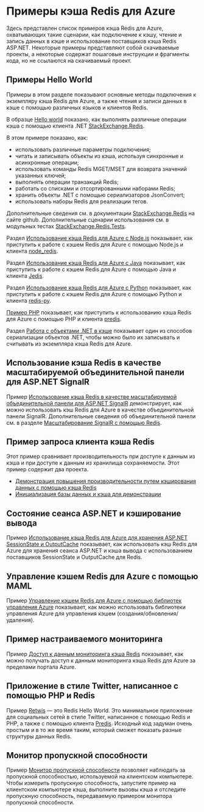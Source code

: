 <properties 
	pageTitle="Примеры кэша Redis для Azure" 
	description="Сведения об использовании кэша Redis для Azure." 
	services="redis-cache" 
	documentationCenter="" 
	authors="steved0x" 
	manager="dwrede" 
	editor=""/>

<tags 
	ms.service="cache" 
	ms.workload="tbd" 
	ms.tgt_pltfrm="cache-redis" 
	ms.devlang="multiple" 
	ms.topic="article" 
	ms.date="05/19/2015" 
	ms.author="sdanie"/>

# Примеры кэша Redis для Azure 

Здесь представлен список примеров кэша Redis для Azure, охватывающих такие сценарии, как подключение к кэшу, чтение и запись данных в кэше и использование поставщиков кэша Redis ASP.NET. Некоторые примеры представляют собой скачиваемые проекты, а некоторые содержат пошаговые инструкции и фрагменты кода, но не ссылаются на скачиваемый проект.

## Примеры Hello World

Примеры в этом разделе показывают основные методы подключения к экземпляру кэша Redis для Azure, а также чтения и записи данных в кэше с помощью различных языков и клиентов Redis.

В образце [Hello world](https://github.com/rustd/RedisSamples/tree/master/HelloWorld) показано, как выполнять различные операции кэша с помощью клиента .NET [StackExchange.Redis](https://github.com/StackExchange/StackExchange.Redis).

В этом примере показано, как:

-	использовать различные параметры подключения;
-	читать и записывать объекты из кэша, используя синхронные и асинхронные операции;
-	использовать команды Redis MGET/MSET для возврата значений указанных ключей;
-	выполнять операции транзакций Redis;
-	работать со списками и отсортированными наборами Redis;
-	хранить объекты .NET с помощью сериализаторов JsonConvert;
-	использовать наборы Redis для реализации тегов.

Дополнительные сведения см. в документации [StackExchange.Redis](https://github.com/StackExchange/StackExchange.Redis) на сайте github. Дополнительные сценарии использования см. в модульных тестах [StackExchange.Redis.Tests](https://github.com/StackExchange/StackExchange.Redis/tree/master/StackExchange.Redis.Tests).

Раздел [Использование кэша Redis для Azure с Node.js](cache-nodejs-get-started.md) показывает, как приступить к работе с кэшем Redis для Azure с помощью Node.js и клиента [node_redis](https://github.com/mranney/node_redis).

Раздел [Использование кэша Redis для Azure с Java](cache-java-get-started.md) показывает, как приступить к работе с кэшем Redis для Azure с помощью Java и клиента [Jedis](https://github.com/xetorthio/jedis).

Раздел [Использование кэша Redis для Azure с Python](cache-python-get-started.md) показывает, как приступить к работе с кэшем Redis для Azure с помощью Python и клиента [redis-py](https://github.com/andymccurdy/redis-py).

[Пример PHP](https://msdn.microsoft.com/library/azure/dn690470.aspx#PHPExample) показывает, как приступить к использованию кэша Redis для Azure с помощью PHP и клиента [predis](https://github.com/nrk/predis).

Раздел [Работа с объектами .NET в кэше](https://msdn.microsoft.com/library/azure/dn690521.aspx#Objects) показывает один из способов сериализации объектов .NET, чтобы можно было их записывать и считывать из экземпляра кэша Redis для Azure.

## Использование кэша Redis в качестве масштабируемой объединительной панели для ASP.NET SignalR

Пример [Использование кэша Redis в качестве масштабируемой объединительной панели для ASP.NET SignalR](https://github.com/rustd/RedisSamples/tree/master/RedisAsSignalRBackplane) демонстрирует, как можно использовать кэш Redis для Azure в качестве объединительной панели SignalR. Дополнительные сведения об объединительной панели см. в разделе [Масштабирование SignalR с помощью Redis](http://www.asp.net/signalr/overview/performance/scaleout-with-redis).

## Пример запроса клиента кэша Redis

Этот пример сравнивает производительность при доступе к данным из кэша и при доступе к данным из хранилища сохраняемости. Этот пример содержит два проекта.

-	[Демонстрация повышения производительности путем кэширования данных с помощью кэша Redis](https://github.com/rustd/RedisSamples/tree/master/RedisCacheCustomerQuerySample)
-	[Инициализация базы данных и кэша для демонстрации](https://github.com/rustd/RedisSamples/tree/master/SeedCacheForCustomerQuerySample)

## Состояние сеанса ASP.NET и кэширование вывода

Пример [Использование кэша Redis для Azure для хранения ASP.NET SessionState и OutputCache](https://github.com/rustd/RedisSamples/tree/master/SessionState_OutputCaching) показывает, как использовать кэш Redis для Azure для хранения сеанса ASP.NET и кэша вывода с использованием поставщиков SessionState и OutputCache для Redis.

## Управление кэшем Redis для Azure с помощью MAML

Пример [Управление кэшем Redis для Azure с помощью библиотек управления Azure](https://github.com/rustd/RedisSamples/tree/master/ManageCacheUsingMAML) показывает, как можно использовать библиотеки управления Azure для управления кэшем (создания/обновления/удаления).

## Пример настраиваемого мониторинга

Пример [Доступ к данным мониторинга кэша Redis](https://github.com/rustd/RedisSamples/tree/master/CustomMonitoring) показывает, как можно получать доступ к данным мониторинга кэша Redis для Azure за пределами портала Azure.

## Приложение в стиле Twitter, написанное с помощью PHP и Redis

Пример [Retwis](https://github.com/SyntaxC4-MSFT/retwis) — это Redis Hello World. Это минимальное приложение для социальных сетей в стиле Twitter, написанное с помощью Redis и PHP, а также с помощью клиента [Predis](https://github.com/nrk/predis). Исходный код задуман очень простым и в то же время таким, который сможет показать разные структуры данных Redis.

## Монитор пропускной способности

Пример [Монитор пропускной способности](https://github.com/JonCole/SampleCode/tree/master/BandWidthMonitor) позволяет наблюдать за пропускной способностью, используемой на клиентском компьютере. Чтобы измерить пропускную способность, запустите пример на клиентском компьютере кэша, выполните вызовы кэша и отследите пропускную способность, передаваемую примером монитора пропускной способности.

<!---HONumber=July15_HO4-->